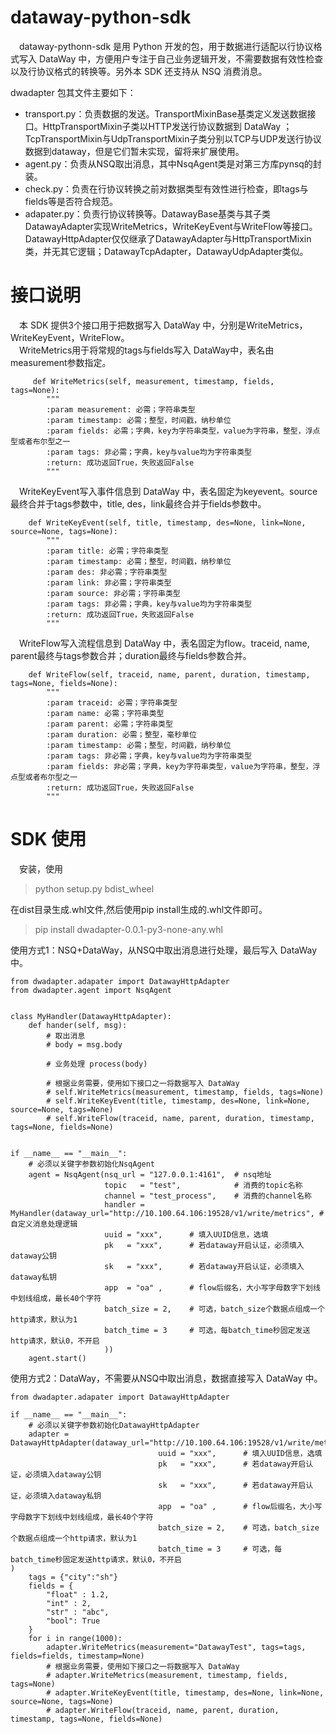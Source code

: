 # dataway-python-sdk

&emsp;dataway-pythonn-sdk 是用 Python 开发的包，用于数据进行适配以行协议格式写入 DataWay 中，方便用户专注于自己业务逻辑开发，不需要数据有效性检查以及行协议格式的转换等。另外本 SDK 还支持从 NSQ 消费消息。

dwadapter 包其文件主要如下：

- transport.py：负责数据的发送。TransportMixinBase基类定义发送数据接口。HttpTransportMixin子类以HTTP发送行协议数据到 DataWay ；TcpTransportMixin与UdpTransportMixin子类分别以TCP与UDP发送行协议数据到dataway，但是它们暂未实现，留将来扩展使用。  
- agent.py：负责从NSQ取出消息，其中NsqAgent类是对第三方库pynsq的封装。  
- check.py：负责在行协议转换之前对数据类型有效性进行检查，即tags与fields等是否符合规范。  
- adapater.py：负责行协议转换等。DatawayBase基类与其子类DatawayAdapter实现WriteMetrics，WriteKeyEvent与WriteFlow等接口。DatawayHttpAdapter仅仅继承了DatawayAdapter与HttpTransportMixin类，并无其它逻辑；DatawayTcpAdapter，DatawayUdpAdapter类似。  


# 接口说明
&emsp;本 SDK 提供3个接口用于把数据写入 DataWay 中，分别是WriteMetrics，WriteKeyEvent，WriteFlow。  
&emsp;WriteMetrics用于将常规的tags与fields写入 DataWay中，表名由measurement参数指定。
```
     def WriteMetrics(self, measurement, timestamp, fields, tags=None):
        """
        :param measurement: 必需；字符串类型
        :param timestamp: 必需；整型，时间戳，纳秒单位
        :param fields: 必需；字典，key为字符串类型，value为字符串，整型，浮点型或者布尔型之一
        :param tags: 非必需；字典，key与value均为字符串类型
        :return: 成功返回True，失败返回False
        """
```

&emsp;WriteKeyEvent写入事件信息到 DataWay 中，表名固定为keyevent。source最终合并于tags参数中，title, des，link最终合并于fields参数中。
```
    def WriteKeyEvent(self, title, timestamp, des=None, link=None, source=None, tags=None):
        """
        :param title: 必需；字符串类型
        :param timestamp: 必需；整型，时间戳，纳秒单位
        :param des: 非必需；字符串类型
        :param link: 非必需；字符串类型
        :param source: 非必需；字符串类型
        :param tags: 非必需；字典，key与value均为字符串类型
        :return: 成功返回True，失败返回False
        """
```
&emsp;WriteFlow写入流程信息到 DataWay 中，表名固定为flow。traceid, name, parent最终与tags参数合并；duration最终与fields参数合并。
```
    def WriteFlow(self, traceid, name, parent, duration, timestamp, tags=None, fields=None):
        """
        :param traceid: 必需；字符串类型
        :param name: 必需；字符串类型
        :param parent: 必需；字符串类型
        :param duration: 必需；整型，毫秒单位
        :param timestamp: 必需；整型，时间戳，纳秒单位
        :param tags: 非必需；字典，key与value均为字符串类型
        :param fields: 非必需；字典，key为字符串类型，value为字符串，整型，浮点型或者布尔型之一
        :return: 成功返回True，失败返回False
        """    
```
  
# SDK 使用

&emsp;安装，使用
> python setup.py bdist_wheel
  
在dist目录生成.whl文件,然后使用pip install生成的.whl文件即可。
> pip install  dwadapter-0.0.1-py3-none-any.whl

使用方式1：NSQ+DataWay，从NSQ中取出消息进行处理，最后写入 DataWay 中。

```
from dwadapter.adapater import DatawayHttpAdapter
from dwadapter.agent import NsqAgent


class MyHandler(DatawayHttpAdapter):
    def hander(self, msg):
		# 取出消息
        # body = msg.body

		# 业务处理 process(body)

		# 根据业务需要，使用如下接口之一将数据写入 DataWay
        # self.WriteMetrics(measurement, timestamp, fields, tags=None)
        # self.WriteKeyEvent(title, timestamp, des=None, link=None, source=None, tags=None)
		# self.WriteFlow(traceid, name, parent, duration, timestamp, tags=None, fields=None)
 

if __name__ == "__main__":
    # 必须以关键字参数初始化NsqAgent
    agent = NsqAgent(nsq_url = "127.0.0.1:4161",  # nsq地址
                     topic   = "test",            # 消费的topic名称
                     channel = "test_process",	  # 消费的channel名称
                     handler =  MyHandler(dataway_url="http://10.100.64.106:19528/v1/write/metrics", # 自定义消息处理逻辑
                     uuid = "xxx",      # 填入UUID信息，选填
                     pk   = "xxx",      # 若dataway开启认证，必须填入dataway公钥
                     sk   = "xxx",      # 若dataway开启认证，必须填入dataway私钥
                     app  = "oa" ,      # flow后缀名，大小写字母数字下划线中划线组成，最长40个字符
                     batch_size = 2,    # 可选，batch_size个数据点组成一个http请求，默认为1
                     batch_time = 3     # 可选，每batch_time秒固定发送http请求，默认0，不开启
                     ))
    agent.start()
```  


使用方式2：DataWay，不需要从NSQ中取出消息，数据直接写入 DataWay 中。


```
from dwadapter.adapater import DatawayHttpAdapter

if __name__ == "__main__":
	# 必须以关键字参数初始化DatawayHttpAdapter
    adapter = DatawayHttpAdapter(dataway_url="http://10.100.64.106:19528/v1/write/metrics"
                                 uuid = "xxx",      # 填入UUID信息，选填
                                 pk   = "xxx",      # 若dataway开启认证，必须填入dataway公钥
                                 sk   = "xxx",      # 若dataway开启认证，必须填入dataway私钥
                                 app  = "oa" ,      # flow后缀名，大小写字母数字下划线中划线组成，最长40个字符
                                 batch_size = 2,    # 可选，batch_size个数据点组成一个http请求，默认为1
                                 batch_time = 3     # 可选，每batch_time秒固定发送http请求，默认0，不开启
)
    tags = {"city":"sh"}
    fields = {
        "float" : 1.2,
        "int" : 2,
        "str" : "abc",
        "bool": True
    }
    for i in range(1000):
        adapter.WriteMetrics(measurement="DatawayTest", tags=tags, fields=fields, timestamp=None)
		# 根据业务需要，使用如下接口之一将数据写入 DataWay
        # adapter.WriteMetrics(measurement, timestamp, fields, tags=None)
        # adapter.WriteKeyEvent(title, timestamp, des=None, link=None, source=None, tags=None)
		# adapter.WriteFlow(traceid, name, parent, duration, timestamp, tags=None, fields=None)
```
